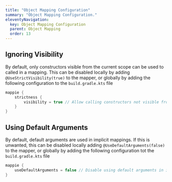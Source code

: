 ```yaml
---
title: "Object Mapping Configuration"
summary: "Object Mapping Configuration."
eleventyNavigation:
  key: Object Mapping Configuration
  parent: Object Mapping
  order: 13
---
```


## Ignoring Visibility
By default, only constructors visible from the current scope can be used to called in a mapping.
This can be disabled locally by adding `@UseStrictVisibility(true)` to the mapper, or globally
by adding the following configuration to the `build.gradle.kts` file
```kotlin
mappie {
    strictness {
        visibility = true // Allow calling constructors not visible from the calling scope
    }
}
```

## Using Default Arguments
By default, default arguments are used in implicit mappings. If this is unwanted, this can be disabled 
locally adding `@UseDefaultArguments(false)` to the mapper, or globally by adding
the following configuration tot the `build.gradle.kts` file
```kotlin
mappie {
    useDefaultArguments = false // Disable using default arguments in implicit mappings
}
```